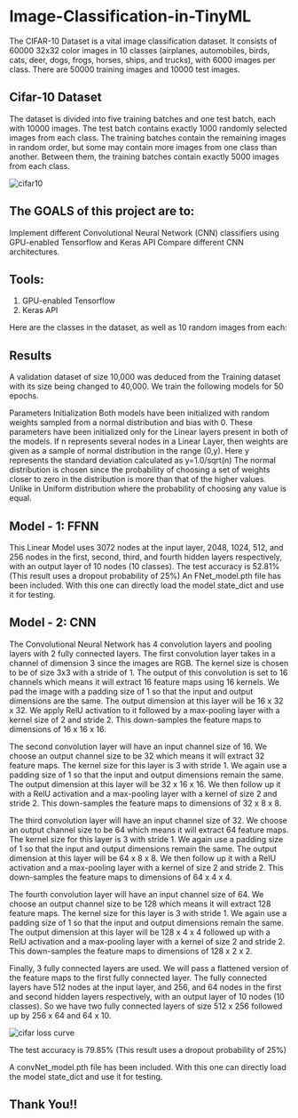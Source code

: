 # Image-Classification-in-TinyML

The CIFAR-10 Dataset is a vital image classification dataset. It consists of 60000 32x32 color images in 10 classes (airplanes, automobiles, birds, cats, deer, dogs, frogs, horses, ships, and trucks), with 6000 images per class. There are 50000 training images and 10000 test images.

## Cifar-10 Dataset
The dataset is divided into five training batches and one test batch, each with 10000 images. The test batch contains exactly 1000 randomly selected images from each class. The training batches contain the remaining images in random order, but some may contain more images from one class than another. Between them, the training batches contain exactly 5000 images from each class.

![cifar10](https://github.com/picoders1/Image-Classification-in-TinyML/assets/87698874/317d59ff-cfab-41e6-ba9c-b258f69f8ae3)

## The GOALS of this project are to:
Implement different Convolutional Neural Network (CNN) classifiers using GPU-enabled Tensorflow and Keras API Compare different CNN architectures.

## Tools:
1. GPU-enabled Tensorflow
2. Keras API

Here are the classes in the dataset, as well as 10 random images from each: 

## Results
A validation dataset of size 10,000 was deduced from the Training dataset with its size being changed to 40,000. We train the following models for 50 epochs.

Parameters Initialization
Both models have been initialized with random weights sampled from a normal distribution and bias with 0.
These parameters have been initialized only for the Linear layers present in both of the models.
If n represents several nodes in a Linear Layer, then weights are given as a sample of normal distribution in the range (0,y). Here y represents the standard deviation calculated as y=1.0/sqrt(n)
The normal distribution is chosen since the probability of choosing a set of weights closer to zero in the distribution is more than that of the higher values. Unlike in Uniform distribution where the probability of choosing any value is equal.

## Model - 1: FFNN

This Linear Model uses 3072 nodes at the input layer, 2048, 1024, 512, and 256 nodes in the first, second, third, and fourth hidden layers respectively, with an output layer of 10 nodes (10 classes).
The test accuracy is 52.81% (This result uses a dropout probability of 25%)
An FNet_model.pth file has been included. With this one can directly load the model state_dict and use it for testing.

## Model - 2: CNN

The Convolutional Neural Network has 4 convolution layers and pooling layers with 2 fully connected layers. The first convolution layer takes in a channel of dimension 3 since the images are RGB. The kernel size is chosen to be of size 3x3 with a stride of 1. The output of this convolution is set to 16 channels which means it will extract 16 feature maps using 16 kernels. We pad the image with a padding size of 1 so that the input and output dimensions are the same. The output dimension at this layer will be 16 x 32 x 32. We apply RelU activation to it followed by a max-pooling layer with a kernel size of 2 and stride 2. This down-samples the feature maps to dimensions of 16 x 16 x 16.

The second convolution layer will have an input channel size of 16. We choose an output channel size to be 32 which means it will extract 32 feature maps. The kernel size for this layer is 3 with stride 1. We again use a padding size of 1 so that the input and output dimensions remain the same. The output dimension at this layer will be 32 x 16 x 16. We then follow up it with a RelU activation and a max-pooling layer with a kernel of size 2 and stride 2. This down-samples the feature maps to dimensions of 32 x 8 x 8.

The third convolution layer will have an input channel size of 32. We choose an output channel size to be 64 which means it will extract 64 feature maps. The kernel size for this layer is 3 with stride 1. We again use a padding size of 1 so that the input and output dimensions remain the same. The output dimension at this layer will be 64 x 8 x 8. We then follow up it with a RelU activation and a max-pooling layer with a kernel of size 2 and stride 2. This down-samples the feature maps to dimensions of 64 x 4 x 4.

The fourth convolution layer will have an input channel size of 64. We choose an output channel size to be 128 which means it will extract 128 feature maps. The kernel size for this layer is 3 with stride 1. We again use a padding size of 1 so that the input and output dimensions remain the same. The output dimension at this layer will be 128 x 4 x 4 followed up with a RelU activation and a max-pooling layer with a kernel of size 2 and stride 2. This down-samples the feature maps to dimensions of 128 x 2 x 2.

Finally, 3 fully connected layers are used. We will pass a flattened version of the feature maps to the first fully connected layer. The fully connected layers have 512 nodes at the input layer, and 256, and 64 nodes in the first and second hidden layers respectively, with an output layer of 10 nodes (10 classes). So we have two fully connected layers of size 512 x 256 followed up by 256 x 64 and 64 x 10.

![cifar loss curve](https://github.com/picoders1/Image-Classification-in-TinyML/assets/87698874/1a166349-4a65-4a3b-aac1-1236039d8cea)

The test accuracy is 79.85% (This result uses a dropout probability of 25%)

A convNet_model.pth file has been included. With this one can directly load the model state_dict and use it for testing. 


## Thank You!!

